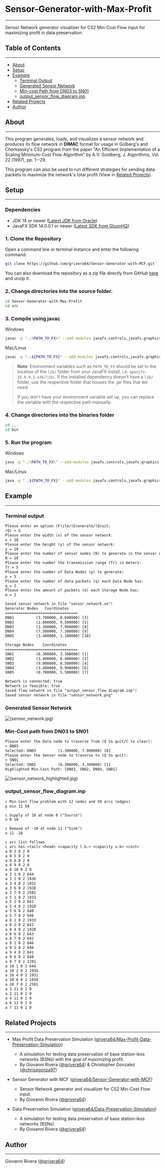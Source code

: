# Sensor-Generator-with-Max-Profit

---
Sensor Network generator visualizer for CS2 Min-Cost Flow input for maximizing profit in data preservation.

## Table of Contents

---
- [About](#about)
- [Setup](#setup)
- [Example](#example)
  - [Terminal Output](#terminal-output)
  - [Generated Sensor Network](#generated-sensor-network)
  - [Min-cost Path from DN03 to SN01](#min-cost-path-from-dn03-to-sn01)
  - [output_sensor_flow_diagram.inp](#outputsensorflowdiagraminp)
- [Related Projects](#related-projects)
- [Author](#author)


## About

---
This program generates, loads, and visualizes a sensor network and produces its flow network in **DIMAC** format for usage in
Golberg's and Cherkassky's CS2 program from the paper "An Efficient Implementation of a Scaling Minimum-Cost Flow
Algorithm" by A.V. Goldberg, J. Algorithms, Vol. 22 (1997), pp. 1--29.

This program can also be used to run different strategies for sending data packets to maximize the network's total profit (View in [Related Projects](#related-projects)).

## Setup

---

### Dependencies

- JDK 14 or newer ([Latest JDK from Oracle](https://www.oracle.com/java/technologies/downloads/))
- JavaFX SDK 14.0.0.1 or newer ([Latest SDK from GluonHQ](https://openjfx.io/openjfx-docs/#introduction))

### 1. Clone the Repository

Open a command line or terminal instance and enter the following command:
```sh
git clone https://github.com/grivera64/Sensor-Generator-with-MCF.git
```

You can also download the repository as a zip file directly
from GitHub [here](https://github.com/grivera64/Sensor-Generator-with-MCF/archive/refs/heads/main.zip) and unzip it.

### 2. Change directories into the source folder.

```sh
cd Sensor-Generator-with-Max-Profit
cd src
```

### 3. Compile using javac

Windows
```bat
javac -p ".;%PATH_TO_FX%" --add-modules javafx.controls,javafx.graphics,javafx.swing *.java -d ../bin
```

Mac/Linux
```sh
javac -p ".;${PATH_TO_FX}" --add-modules javafx.controls,javafx.graphics,javafx.swing *.java -d ../bin
```

> **Note**: Environment variables such as `PATH_TO_FX` should be set to the location of the `lib/` folder from your JavaFX install. i.e. `openjfx-15.0.0.1-sdk/lib/`.
> If the installed dependency doesn't have a `lib/` folder, use the respective folder that houses the .jar files that we need.
>
> If you don't have your environment variable set up, you can replace the variable with the respective path manually.

### 4. Change directories into the binaries folder

```sh
cd ..
cd bin
```

### 5. Run the program
Windows
```bat
java -p ".;%PATH_TO_FX%" --add-modules javafx.controls,javafx.graphics,javafx.swing SensorToFlowNetworkMain
```

Mac/Linux
```sh
java -p ".;${PATH_TO_FX}" --add-modules javafx.controls,javafx.graphics,javafx.swing SensorToFlowNetworkMain 
```

## Example

---
### Terminal output

```txt
Please enter an option (F)ile/(G)enerate/(Q)uit:
(Q) > G
Please enter the width (x) of the sensor network:
x = 10
Please enter the height (y) of the sensor network:
y = 10
Please enter the number of sensor nodes (N) to generate in the sensor network:
N = 10
Please enter the number the transmission range (Tr) in meters:
Tr = 5
Please enter the number of Data Nodes (p) to generate:
p = 5
Please enter the number of data packets (q) each Data Node has:
q = 2
Please enter the amount of packets (m) each Storage Node has:
m = 2

Saved sensor network in file "sensor_network.sn"!
Generator Nodes   Coordinates
=================================
DN01          (3.700000, 0.600000) [3]
DN02          (2.600000, 9.500000) [5]
DN03          (1.300000, 7.900000) [8]
DN04          (7.500000, 7.300000) [9]
DN05          (3.400000, 1.100000) [10]

Storage Nodes    Coordinates
=================================
SN01          (6.300000, 3.300000) [1]
SN02          (3.400000, 8.400000) [2]
SN03          (9.000000, 8.500000) [4]
SN04          (3.400000, 9.900000) [6]
SN05          (0.700000, 5.500000) [7]

Network is connected: true
Network is feasible: true
Saved flow network in file "output_sensor_flow_diagram.inp"!
Saved sensor network in file "sensor_network.png"
```

### Generated Sensor Network

![(sensor_network.jpg)](res/sensor_network.jpg)

### Min-Cost path from DN03 to SN01

```txt
Please enter the Data node to traverse from (Q to quit/C to clear):
> DN03
Selected: DN03          (1.300000, 7.900000) [8]
Please enter the Sensor node to traverse to (Q to quit):
> SN01
Selected: SN01          (6.300000, 3.300000) [1]
Highlighted Min-Cost Path: [DN03, SN02, DN04, SN01]
```

![(sensor_network_highlighted.jpg)](res/sensor_network_highlighted.jpg)

### output_sensor_flow_diagram.inp

```txt
c Min-Cost flow problem with 12 nodes and 50 arcs (edges)
p min 12 50

c Supply of 10 at node 0 ("Source")
n 0 10

c Demand of -10 at node 11 ("Sink")
n 11 -10

c arc list follows
c arc has <tail> <head> <capacity l.b.> <capacity u.b> <cost>
a 0 3 0 2 0
a 0 5 0 2 0
a 0 8 0 2 0
a 0 9 0 2 0
a 0 10 0 2 0
a 3 1 0 2 644
a 3 2 0 2 1936
a 3 4 0 2 1931
a 3 6 0 2 1938
a 3 7 0 2 2581
a 5 1 0 2 1933
a 5 2 0 2 641
a 5 4 0 2 1928
a 5 6 0 2 640
a 5 7 0 2 646
a 8 1 0 2 1933
a 8 2 0 2 641
a 8 4 0 2 1928
a 8 6 0 2 643
a 8 7 0 2 642
a 9 1 0 2 646
a 9 2 0 2 646
a 9 4 0 2 641
a 9 6 0 2 648
a 9 7 0 2 1291
a 10 1 0 2 644
a 10 2 0 2 1936
a 10 4 0 2 1931
a 10 6 0 2 1938
a 10 7 0 2 2581
a 1 11 0 2 0
a 2 11 0 2 0
a 4 11 0 2 0
a 6 11 0 2 0
a 7 11 0 2 0

```

## Related Projects

---
- Max Profit Data Preservation Simulation ([grivera64/Max-Profit-Data-Preservation-Simulation](https://github.com/grivera64/Max-Profit-Data-Preservation-Simulation))
  - A simulation for testing data preservation of base station-less networks (BSNs) with the goal of maximizing profit.
  - By Giovanni Rivera ([@grivera64](https://github.com/grivera64)) & Christopher Gonzalez ([@chrisagonza97](https://github.com/chrisagonza97))

- Sensor Generator with MCF ([grivera64/Sensor-Generator-with-MCF](https://github.com/grivera64/Sensor-Generator-with-MCF))
  - Sensor Network generator and visualizer for CS2 Min-Cost Flow input.
  - By Giovanni Rivera ([@grivera64](https://github.com/grivera64))

- Data Preservation Simulation ([grivera64/Data-Preservation-Simulation](https://github.com/grivera64/Data-Preservation-Simulation))
  - A simulation for testing data preservation of base station-less networks (BSNs).
  - By Giovanni Rivera ([@grivera64](https://github.com/grivera64))

## Author

---
Giovanni Rivera ([@grivera64](https://github.com/grivera64))
